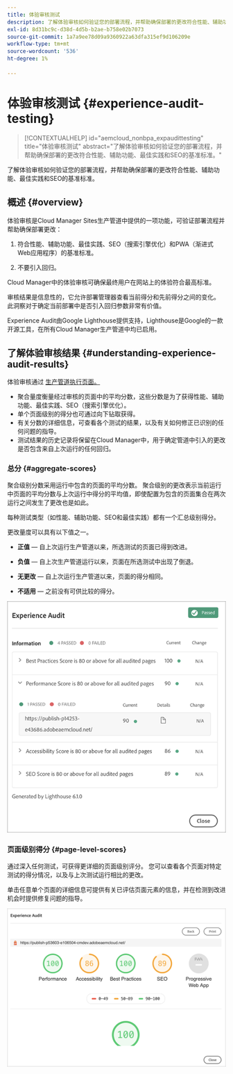 ```yaml
---
title: 体验审核测试
description: 了解体验审核如何验证您的部署流程，并帮助确保部署的更改符合性能、辅助功能、最佳实践和SEO的基准标准。
exl-id: 8d31bc9c-d38d-4d5b-b2ae-b758e02b7073
source-git-commit: 1a7a9ee78d09a9360922a63dfa315ef9d106209e
workflow-type: tm+mt
source-wordcount: '536'
ht-degree: 1%

---
```



# 体验审核测试 {#experience-audit-testing}

>[!CONTEXTUALHELP]
>id="aemcloud_nonbpa_expaudittesting"
>title="体验审核测试"
>abstract="了解体验审核如何验证您的部署流程，并帮助确保部署的更改符合性能、辅助功能、最佳实践和SEO的基准标准。"

了解体验审核如何验证您的部署流程，并帮助确保部署的更改符合性能、辅助功能、最佳实践和SEO的基准标准。

## 概述 {#overview}

体验审核是Cloud Manager Sites生产管道中提供的一项功能，可验证部署流程并帮助确保部署更改：

1. 符合性能、辅助功能、最佳实践、SEO（搜索引擎优化）和PWA（渐进式Web应用程序）的基准标准。

1. 不要引入回归。

Cloud Manager中的体验审核可确保最终用户在网站上的体验符合最高标准。

审核结果是信息性的，它允许部署管理器查看当前得分和先前得分之间的变化。 此洞察对于确定当前部署中是否引入回归参数非常有价值。

Experience Audit由Google Lighthouse提供支持，Lighthouse是Google的一款开源工具，在所有Cloud Manager生产管道中均已启用。

## 了解体验审核结果 {#understanding-experience-audit-results}

体验审核通过 [生产管道执行页面。](/help/implementing/cloud-manager/deploy-code.md)

* 聚合量度衡量经过审核的页面中的平均分数，这些分数是为了获得性能、辅助功能、最佳实践、SEO（搜索引擎优化）。
* 单个页面级别的得分也可通过向下钻取获得。
* 有关分数的详细信息，可查看各个测试的结果，以及有关如何修正已识别的任何问题的指导。
* 测试结果的历史记录将保留在Cloud Manager中，用于确定管道中引入的更改是否包含来自上次运行的任何回归。

### 总分 {#aggregate-scores}

聚合级别分数采用运行中包含的页面的平均分数。 聚合级别的更改表示当前运行中页面的平均分数与上次运行中得分的平均值，即使配置为包含的页面集合在两次运行之间发生了更改也是如此。

每种测试类型（如性能、辅助功能、SEO和最佳实践）都有一个汇总级别得分。

更改量度可以具有以下值之一。

* **正值**  — 自上次运行生产管道以来，所选测试的页面已得到改进。

* **负值**  — 自上次生产管道运行以来，页面在所选测试中出现了倒退。

* **无更改**  — 自上次运行生产管道以来，页面的得分相同。

* **不适用**  — 之前没有可供比较的得分。

![体验审核结果](/help/implementing/cloud-manager/assets/exp-audit-1.png)


### 页面级别得分 {#page-level-scores}

通过深入任何测试，可获得更详细的页面级别评分。 您可以查看各个页面对特定测试的得分情况，以及与上次测试运行相比的更改。

单击任意单个页面的详细信息可提供有关已评估页面元素的信息，并在检测到改进机会时提供修复问题的指导。

![页面级别得分](/help/implementing/cloud-manager/assets/exp-audit-2.png)
